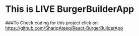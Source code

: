 # This is LIVE BurgerBuilderApp

###To Check coding for this project click on https://github.com/ShariqAteeq/React-BurgerBuilderApp
